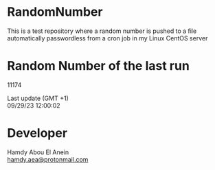 # RandomNumber    
This is a test repository where a random number is pushed to a file automatically passwordless from a cron job in my Linux CentOS server    
# Random Number of the last run   
11174
      
Last update (GMT +1)    
09/29/23 12:00:02
# Developer    
Hamdy Abou El Anein   
hamdy.aea@protonmail.com
